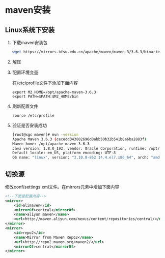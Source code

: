 # maven安装

## Linux系统下安装

1. 下载maven安装包

   ```bash
   wget https://mirrors.bfsu.edu.cn/apache/maven/maven-3/3.6.3/binaries/apache-maven-3.6.3-bin.tar.gz
   ```

2. 解压

3. 配置环境变量

   在/etc/profile文件下添加下面内容

   ```
   export M2_HOME=/opt/apache-maven-3.6.3
   export PATH=$PATH:$M2_HOME/bin
   ```

4. 刷新配置文件

   ```
   source /etc/profile
   ```

5. 验证是否安装成功

   ```bash
   [root@xgc maven]# mvn -version
   Apache Maven 3.6.3 (cecedd343002696d0abb50b32b541b8a6ba2883f)
   Maven home: /opt/apache-maven-3.6.3
   Java version: 1.8.0_192, vendor: Oracle Corporation, runtime: /opt/jdk1.8.0_192/jre
   Default locale: en_US, platform encoding: UTF-8
   OS name: "linux", version: "3.10.0-862.14.4.el7.x86_64", arch: "amd64", family: "unix"
   ```




## 切换源

修改conf/settings.xml文件。在mirrors元素中增加下面内容

```xml
<!--下面是配置内容-->
<mirror>
    <id>alimaven</id>
    <mirrorOf>central</mirrorOf>
    <name>aliyun maven</name>
    <url>http://maven.aliyun.com/nexus/content/repositories/central/</url>
</mirror>
<mirror>
    <id>repo2</id>
    <name>Mirror from Maven Repo2</name>
    <url>http://repo2.maven.org/maven2/</url>
    <mirrorOf>central</mirrorOf>
</mirror>
```



